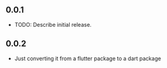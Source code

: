 ## 0.0.1

* TODO: Describe initial release.

## 0.0.2

* Just converting it from a flutter package to a dart package

